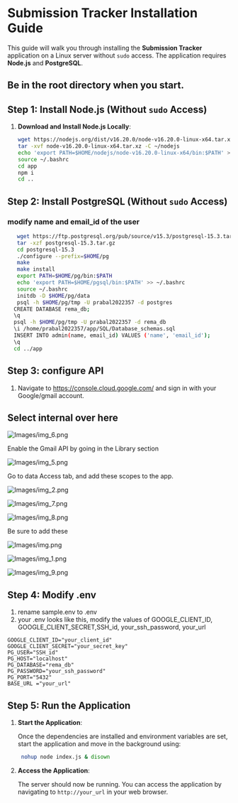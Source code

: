 # Submission Tracker Installation Guide

This guide will walk you through installing the **Submission Tracker** application on a Linux server without `sudo` access. The application requires **Node.js** and **PostgreSQL**.
## Be in the root directory when you start.

## Step 1: Install Node.js (Without `sudo` Access)

1. **Download and Install Node.js Locally**:
      ```bash
      wget https://nodejs.org/dist/v16.20.0/node-v16.20.0-linux-x64.tar.xz
      tar -xvf node-v16.20.0-linux-x64.tar.xz -C ~/nodejs
      echo 'export PATH=$HOME/nodejs/node-v16.20.0-linux-x64/bin:$PATH' >> ~/.bashrc
      source ~/.bashrc
      cd app
      npm i
      cd ..
      ```

## Step 2: Install PostgreSQL (Without `sudo` Access)

### modify name and email_id of the user

```bash
   wget https://ftp.postgresql.org/pub/source/v15.3/postgresql-15.3.tar.gz
   tar -xzf postgresql-15.3.tar.gz
   cd postgresql-15.3
   ./configure --prefix=$HOME/pg
   make
   make install
   export PATH=$HOME/pg/bin:$PATH
   echo 'export PATH=$HOME/pgsql/bin:$PATH' >> ~/.bashrc
   source ~/.bashrc  
   initdb -D $HOME/pg/data
   psql -h $HOME/pg/tmp -U prabal2022357 -d postgres
  CREATE DATABASE rema_db;
  \q 
  psql -h $HOME/pg/tmp -U prabal2022357 -d rema_db
  \i /home/prabal2022357/app/SQL/Database_schemas.sql
  INSERT INTO admin(name, email_id) VALUES ('name', 'email_id');
  \q
  cd ../app  
   ```
## Step 3: configure API

1. Navigate to https://console.cloud.google.com/ and sign in with your Google/gmail account.
  

## Select internal over here

![Images/img_6.png](Images/img_6.png)

Enable the Gmail API by going in the Library section

![Images/img_5.png](Images/img_5.png)

Go to data Access tab, and add these scopes to the app.

![Images/img_2.png](Images/img_2.png)

![Images/img_7.png](Images/img_7.png)


![Images/img_8.png](Images/img_8.png)

Be sure to add these

![Images/img.png](Images/img.png)


![Images/img_1.png](Images/img_1.png)

![Images/img_9.png](Images/img_9.png)


## Step 4: Modify .env
1. rename sample.env to .env
2. your .env looks like this, modify the values of GOOGLE_CLIENT_ID, GOOGLE_CLIENT_SECRET,SSH_id, your_ssh_password, your_url
```env
GOOGLE_CLIENT_ID="your_client_id"
GOOGLE_CLIENT_SECRET="your_secret_key"
PG_USER="SSH_id"
PG_HOST="localhost"  
PG_DATABASE="rema_db"
PG_PASSWORD="your_ssh_password"
PG_PORT="5432"
BASE_URL ="your_url"
   ```

## Step 5: Run the Application

1. **Start the Application**:

   Once the dependencies are installed and environment variables are set, start the application and move in the background using:

   ```bash
    nohup node index.js & disown
    ```

2. **Access the Application**:

   The server should now be running. You can access the application by navigating to `http://your_url` in your web browser.
